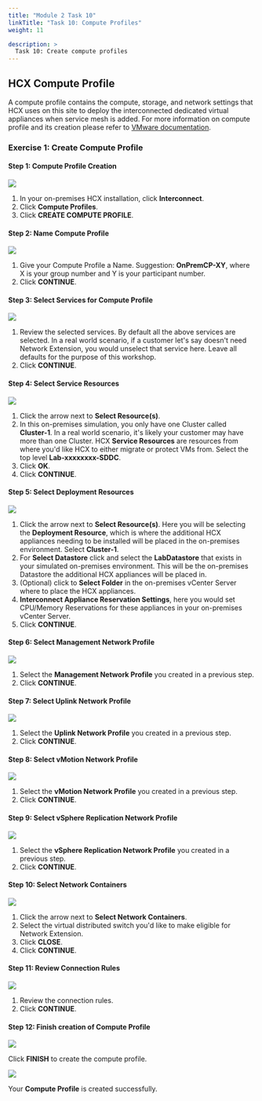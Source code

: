 ```yaml
---
title: "Module 2 Task 10"
linkTitle: "Task 10: Compute Profiles"
weight: 11

description: >
  Task 10: Create compute profiles
---
```


## **HCX Compute Profile**

A compute profile contains the compute, storage, and network settings that HCX uses on this site to deploy the interconnected dedicated virtual appliances when service mesh is added. For more information on compute profile and its creation please refer to [VMware documentation](https://docs.vmware.com/en/VMware-HCX/4.2/hcx-user-guide/GUID-BBAC979E-8899-45AD-9E01-98A132CE146E.html#:~:text=A%20Compute%20Profile%20contains%20the%20compute%2C%20storage%2C%20and,virtual%20appliances%20when%20a%20Service%20Mesh%20is%20added.).

### **Exercise 1: Create Compute Profile**

#### Step 1: Compute Profile Creation

![](Mod2Task10Pic1.png)

1. In your on-premises HCX installation, click **Interconnect**.
2. Click **Compute Profiles**.
3. Click **CREATE COMPUTE PROFILE**.

#### Step 2: Name Compute Profile

![](Mod2Task10Pic2.png)

1. Give your Compute Profile a Name. Suggestion: **OnPremCP-XY**, where X is your group number and Y is your participant number.
2. Click **CONTINUE**.

#### Step 3: Select Services for Compute Profile

![](Mod2Task10Pic3.png)

1. Review the selected services. By default all the above services are selected. In a real world scenario, if a customer let's say doesn't need Network Extension, you would unselect that service here. Leave all defaults for the purpose of this workshop.
2. Click **CONTINUE**.

#### Step 4: Select Service Resources

![](Mod2Task10Pic4.png)

1. Click the arrow next to **Select Resource(s)**.
2. In this on-premises simulation, you only have one Cluster called **Cluster-1**. In a real world scenario, it's likely your customer may have more than one Cluster. HCX **Service Resources** are resources from where you'd like HCX to either migrate or protect VMs from. Select the top level **Lab-xxxxxxxx-SDDC**.
3. Click **OK**.
4. Click **CONTINUE**.

#### Step 5: Select Deployment Resources

![](Mod2Task10Pic5.png)

1. Click the arrow next to **Select Resource(s)**. Here you will be selecting the **Deployment Resource**, which is where the additional HCX appliances needing to be installed will be placed in the on-premises environment. Select **Cluster-1**.
2. For **Select Datastore** click and select the **LabDatastore** that exists in your simulated on-premises environment. This will be the on-premises Datastore the additional HCX appliances will be placed in.
3. (Optional) click to **Select Folder** in the on-premises vCenter Server where to place the HCX appliances.
4. **Interconnect Appliance Reservation Settings**, here you would set CPU/Memory Reservations for these appliances in your on-premises vCenter Server.
5. Click **CONTINUE**.

#### Step 6: Select Management Network Profile

![](Mod2Task10Pic6.png)

1. Select the **Management Network Profile** you created in a previous step.
2. Click **CONTINUE**.

#### Step 7: Select Uplink Network Profile

![](Mod2Task10Pic7.png)

1. Select the **Uplink Network Profile** you created in a previous step.
2. Click **CONTINUE**.

#### Step 8: Select vMotion Network Profile

![](Mod2Task10Pic8.png)

1. Select the **vMotion Network Profile** you created in a previous step.
2. Click **CONTINUE**.

#### Step 9: Select vSphere Replication Network Profile

![](Mod2Task10Pic9.png)

1. Select the **vSphere Replication Network Profile** you created in a previous step.
2. Click **CONTINUE**.

#### Step 10: Select Network Containers

![](Mod2Task10Pic10.png)

1. Click the arrow next to **Select Network Containers**.
2. Select the virtual distributed switch you'd like to make eligible for Network Extension.
3. Click **CLOSE**.
4. Click **CONTINUE**.

#### Step 11: Review Connection Rules

![](Mod2Task10Pic11.png)

1. Review the connection rules.
2. Click **CONTINUE**.

#### Step 12: Finish creation of Compute Profile

![](Mod2Task10Pic12.png)

Click **FINISH** to create the compute profile.

![](Mod2Task10Pic13.png)

Your **Compute Profile** is created successfully.

